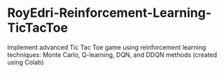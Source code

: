 # RoyEdri-Reinforcement-Learning-TicTacToe
Implement advanced Tic Tac Toe game using reinforcement learning techniques: Monte Carlo, Q-learning, DQN, and DDQN methods (created using Colab)
